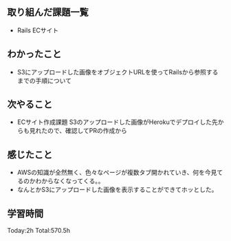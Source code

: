 ## 取り組んだ課題一覧
- Rails ECサイト
  
## わかったこと
- S3にアップロードした画像をオブジェクトURLを使ってRailsから参照するまでの手順について

## 次やること
- ECサイト作成課題 S3のアップロードした画像がHerokuでデプロイした先からも見れたので、確認してPRの作成から
  
## 感じたこと
- AWSの知識が全然無く、色々なページが複数タブ開かれていき、何を今見てるのかわからなくなってくる。。
- なんとかS3にアップロードした画像を表示することができてホッとした。
  
## 学習時間
Today:2h
Total:570.5h
